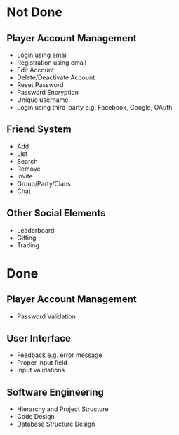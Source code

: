 # Not Done

## Player Account Management

- Login using email
- Registration using email
- Edit Account
- Delete/Deactivate Account
- Reset Password
- Password Encryption
- Unique username
- Login using third-party e.g. Facebook, Google, OAuth

## Friend System

- Add
- List
- Search
- Remove
- Invite
- Group/Party/Clans
- Chat

## Other Social Elements

- Leaderboard
- Gifting
- Trading

# Done

## Player Account Management

- Password Validation

## User Interface

- Feedback e.g. error message
- Proper input field
- Input validations

## Software Engineering

- Hierarchy and Project Structure
- Code Design
- Database Structure Design